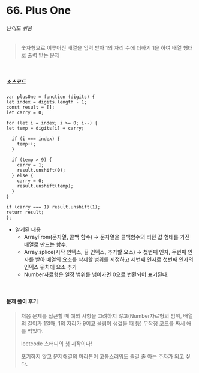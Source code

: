# 66. Plus One

###### 난이도 쉬움

> 숫자형으로 이루어진 배열을 입력 받아 1의 자리 수에 더하기 1을 하여 배열 형태로 출력 받는 문제

<br>

##### 소스코드

    var plusOne = function (digits) {
    let index = digits.length - 1;
    const result = [];
    let carry = 0;

    for (let i = index; i >= 0; i--) {
    let temp = digits[i] + carry;

      if (i === index) {
        temp++;
      }

      if (temp > 9) {
        carry = 1;
        result.unshift(0);
      } else {
        carry = 0;
        result.unshift(temp);
      }
    }

    if (carry === 1) result.unshift(1);
    return result;
    };

- 알게된 내용
  - ArrayFrom(문자열, 콜백 함수) -> 문자열을 콜백함수의 리턴 값 형태를 가진 배열로 만드는 함수.
    <br>
  - Array.splice(시작 인덱스, 끝 인덱스, 추가할 요소) -> 첫번째 인자, 두번째 인자를 받아 배열의 요소를 삭제할 범위를 지정하고 세번째 인자로 첫번째 인자의 인덱스 위치에 요소 추가
    <br>
  - Number자료형은 일정 범위를 넘어가면 0으로 변환되어 표기된다.

<br>

#### 문제 풀이 후기

> 처음 문제를 접근할 때 예외 사항을 고려하지 않고(Number자료형의 범위, 배열의 길이가 1일때, 1의 자리가 9이고 올림이 생겼을 때 등) 무작정 코드를 짜서 애를 먹었다.
>
> leetcode 스터디의 첫 시작이다!
>
> 포기하지 않고 문제해결의 마라톤이 고통스러워도 즐길 줄 아는 주자가 되고 싶다.
